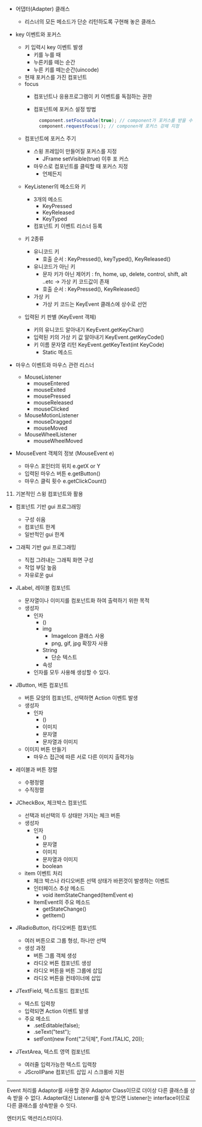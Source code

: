   - 어댑터(Adapter) 클래스
    * 리스너의 모든 메소드가 단순 리턴하도록 구현해 놓은 클래스

  - key 이벤트와 포커스
    * 키 입력시 key 이벤트 발생
      + 키를 누를 때
      + 누른키를 떼는 순간
      + 누른 키를 떼는순간(uincode)
    * 현재 포커스를 가진 컴포넌트
    * focus
      + 컴포넌트나 응용프로그램이 키 이벤트를 독점하는 권한
      + 컴포넌트에 포커스 설정 방법

        ```java
          component.setFocusable(true); // component가 포커스를 받을 수 있도록 설정
          component.requestFocus(); // componen에 포커스 강제 지정
        ```

    - 컴포넌트에 포커스 주기
      * 스윙 프레임이 만들어질 포커스를 지정
        + JFrame setVisible(true) 이후 포
        커스
      * 마우스로 컴포넌트를 클릭할 때 포커스 지정
        + 언제든지

    - KeyListener의 메소드와 키
      * 3개의 메소드
        + KeyPressed
        + KeyReleased
        + KeyTyped
      * 컴포넌트 키 이벤트 리스너 등록

    - 키 2종류
      * 유니코드 키
        + 호출 순서 : KeyPressed(), keyTyped(), KeyReleased()
      * 유니코드가 아닌 키
        + 문자 키가 아닌 제어키 : fn, home, up, delete, control, shift, alt ..etc -> 가상 키 코드값이 존재
        + 호출 순서 : KeyPressed(), KeyReleased()
      * 가상 키 
        + 가상 키 코드는 KeyEvent 클래스에 상수로 선언

    - 입력된 키 판별 (KeyEvent 객체)
      * 키의 유니코드 알아내기 KeyEvent.getKeyChar()
      * 입력된 키의 가상 키 값 알아내기 KeyEvent.getKeyCode()
      * 키 이름 문자열 리턴 KeyEvent.getKeyText(int KeyCode)
        + Static 메소드

  - 마우스 이벤트와 마우스 관련 리스너
    * MouseListener
      + mouseEntered
      + mouseExited
      + mousePressed
      + mouseReleased
      + mouseClicked
    * MouseMotionListener
      + mouseDragged
      + mouseMoved
    * MouseWheelListener
      + mouseWheelMoved

  - MouseEvent 객체의 정보 (MouseEvent e)
    * 마우스 포인터의 위치 e.getX or Y
    * 입력된 마우스 버튼 e.getButton()
    * 마우스 클릭 횟수 e.getClickCount()

11. 기본적인 스윙 컴포넌트와 활용
  - 컴포넌트 기반 gui 프로그래밍
    * 구성 쉬움
    * 컴포넌트 한계
    * 일반적인 gui 한계

  - 그래픽 기반 gui 프로그래밍
    * 직접 그려내는 그래픽 화면 구성 
    * 작업 부담 높음 
    * 자유로운 gui
    
  - JLabel, 레이블 컴포넌트
    * 문자열이나 이미지를 컴포넌트화 하여 출력하기 위한 목적
    * 생성자
      + 인자
        - ()
        - img 
          * ImageIcon 클래스 사용
          * png, gif, jpg 확장자 사용
        - String
          * 단순 텍스트
        - 속성
      + 인자를 모두 사용해 생성할 수 있다.

  - JButton, 버튼 컴포넌트
    * 버튼 모양의 컴포넌트, 선택하면 Action 이벤트 발생
    * 생성자
      + 인자
        - ()
        - 이미지
        - 문자열
        - 문자열과 이미지 
    * 이미지 버튼 만들기
      + 마우스 접근에 따른 서로 다른 이미지 출력가능

  - 레이블과 버튼 정렬
    * 수평정렬
    * 수직정렬

  - JCheckBox, 체크박스 컴포넌트
    * 선택과 비선택의 두 상태만 가지는 체크 버튼
    * 생성자
      + 인자
        - ()
        - 문자열
        - 이미지
        - 문자열과 이미지
        - boolean
    * item 이벤트 처리
      + 체크 박스나 라디오버튼 선택 상태가 바뀐것이 발생하는 이벤트
      + 인터페이스 추상 메소드
        - void itemStateChanged(ItemEvent e)
      + ItemEvent의 주요 메소드
        - getStateChange()
        - getItem()

  - JRadioButton, 라디오버튼 컴포넌트
    * 여러 버튼으로 그룹 형성, 하나만 선택
    * 생성 과정
      + 버튼 그룹 객체 생성
      + 라디오 버튼 컴포넌트 생성
      + 라디오 버튼을 버튼 그룹에 삽입
      + 라디오 버튼을 컨테이너에 삽입

  - JTextField, 텍스트필드 컴포넌트
    * 텍스트 입력창
    * <Enter> 입력되면 Action 이벤트 발생
    * 주요 메소드
      + .setEditable(false);
      + .seText("test");
      + setFont(new Font("고딕체", Font.ITALIC, 20));

  - JTextArea, 텍스트 영역 컴포넌트
    * 여러줄 입력가능한 텍스트 입력창
    * JScrollPane 컴포넌트 삽입 시 스크롤바 지원

--------------------------------------------

Event 처리를 Adaptor를 사용할 경우 Adaptor Class이므로 더이상 다른 클래스를 상속 받을 수 없다.
Adapter대신 Listener를 상속 받으면  Listener는 interface이므로 다른 클래스를 상속받을 수 잇다.

엔터키도 액션리스터이다.
